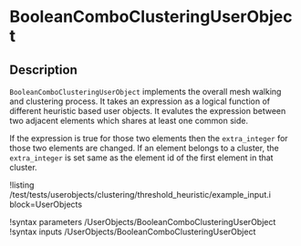 # BooleanComboClusteringUserObject

## Description

`BooleanComboClusteringUserObject` implements the overall mesh walking and clustering
process. It takes an expression as a logical function of different heuristic
based user objects. It evalutes the expression between two adjacent elements which shares at least 
one common side. 

If the expression is true for those two elements then the `extra_integer` 
for those two elements are changed. If an element belongs to a cluster, the `extra_integer` is 
set same as the element id of the first element in that cluster.

!listing /test/tests/userobjects/clustering/threshold_heuristic/example_input.i
block=UserObjects

!syntax parameters /UserObjects/BooleanComboClusteringUserObject
!syntax inputs /UserObjects/BooleanComboClusteringUserObject